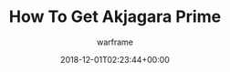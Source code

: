 ---
title: How To Get Akjagara Prime
seoTitle: "How To Get Akjagara Prime. How To Farm Akjagara Prime Relics"
date: 2018-12-01T02:23:44+00:00
author: warframe
layout: post
permalink: /primes/how-to-get-Akjagara-prime/
image: /wp-content/uploads/2018/12/warframe-how-to-get-akjagara-prime.jpg
categories:
  - Primes
draft: true
---